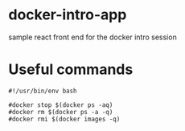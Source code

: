 # docker-intro-app
sample react front end for the docker intro session

# Useful commands
```
#!/usr/bin/env bash

#docker stop $(docker ps -aq)
#docker rm $(docker ps -a -q)
#docker rmi $(docker images -q)
```
